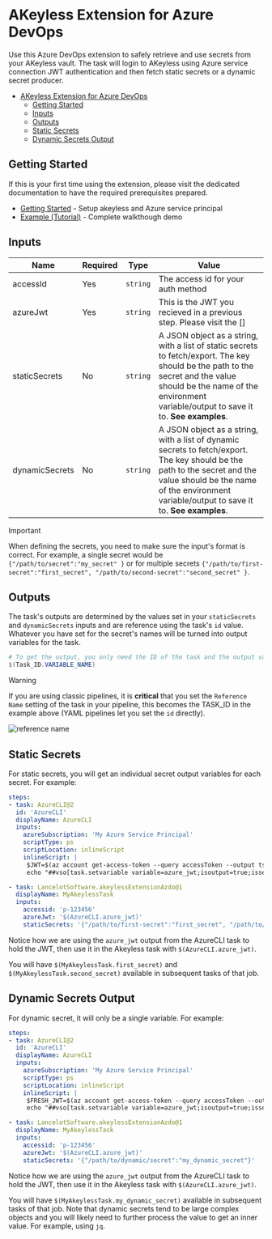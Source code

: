 # AKeyless Extension for Azure DevOps

Use this Azure DevOps extension to safely retrieve and use secrets from your AKeyless vault. The task will login to AKeyless using Azure service connection JWT authentication and then fetch static secrets or a dynamic secret producer.

- [AKeyless Extension for Azure DevOps](#akeyless-extension-for-azure-devops)
  - [Getting Started](#getting-started)
  - [Inputs](#inputs)
  - [Outputs](#outputs)
  - [Static Secrets](#static-secrets)
  - [Dynamic Secrets Output](#dynamic-secrets-output)

## Getting Started

If this is your first time using the extension, please visit the dedicated documentation to have the required prerequisites prepared.

- [Getting Started](/docs/getting-started.md) - Setup akeyless and Azure service principal
- [Example (Tutorial)](/docs/examples.md) - Complete walkthough demo

## Inputs

| Name | Required | Type | Value |
|------|----------|------|-------|
| accessId | Yes | `string`  | The access id for your auth method |
| azureJwt  | Yes | `string`  | This is the JWT you recieved in a previous step. Please visit the [] |
| staticSecrets | No | `string` | A JSON object as a string, with a list of static secrets to fetch/export. The key should be the path to the secret and the value should be the name of the environment variable/output to save it to. **See examples**. |
| dynamicSecrets | No | `string` | A JSON object as a string, with a list of dynamic secrets to fetch/export. The key should be the path to the secret and the value should be the name of the environment variable/output to save it to. **See examples**. |

> [!IMPORTANT]
> When defining the secrets, you need to make sure the input's format is correct. For example, a single secret would be `{"/path/to/secret":"my_secret" }` or for multiple secrets `{"/path/to/first-secret":"first_secret", "/path/to/second-secret":"second_secret" }`.

## Outputs

The task's outputs are determined by the values set in your `staticSecrets` and `dynamicSecrets` inputs and are reference using the task's `id` value. Whatever you have set for the secret's names will be turned into output variables for the task.

```powershell
# To get the output, you only need the ID of the task and the output variable's name
$(Task_ID.VARIABLE_NAME)
```

> [!WARNING]
> If you are using classic pipelines, it is **critical** that you set the `Reference Name` setting of the task in your pipeline, this becomes the TASK_ID in the example above (YAML pipelines let you set the `id` directly).

![reference name](https://github.com/LanceMcCarthy/akeyless-extension-azdo/assets/3520532/ffa9c867-33b3-42a3-ba0d-23c111ca153d)

## Static Secrets

For static secrets, you will get an individual secret output variables for each secret. For example:

```yaml
steps:
- task: AzureCLI@2
  id: 'AzureCLI'
  displayName: AzureCLI
  inputs:
    azureSubscription: 'My Azure Service Principal'
    scriptType: ps
    scriptLocation: inlineScript
    inlineScript: |
     $JWT=$(az account get-access-token --query accessToken --output tsv)
     echo "##vso[task.setvariable variable=azure_jwt;isoutput=true;issecret=true]$JWT"

- task: LancelotSoftware.akeylessExtensionAzdo@1
  displayName: MyAkeylessTask
  inputs:
    accessid: 'p-123456'
    azureJwt: '$(AzureCLI.azure_jwt)'
    staticSecrets: '{"/path/to/first-secret":"first_secret", "/path/to/second-secret":"second_secret" }'
```
Notice how we are using the `azure_jwt` output from the AzureCLI task to hold the JWT, then use it in the Akeyless task with `$(AzureCLI.azure_jwt)`.

You will have `$(MyAkeylessTask.first_secret)` and  `$(MyAkeylessTask.second_secret)` available in subsequent tasks of that job.

## Dynamic Secrets Output

For dynamic secret, it will only be a single variable. For example:

```yaml
steps:
- task: AzureCLI@2
  id: 'AzureCLI'
  displayName: AzureCLI
  inputs:
    azureSubscription: 'My Azure Service Principal'
    scriptType: ps
    scriptLocation: inlineScript
    inlineScript: |
     $FRESH_JWT=$(az account get-access-token --query accessToken --output tsv)
     echo "##vso[task.setvariable variable=azure_jwt;isoutput=true;issecret=true]$FRESH_JWT"

- task: LancelotSoftware.akeylessExtensionAzdo@1
  displayName: MyAkeylessTask
  inputs:
    accessid: 'p-123456'
    azureJwt: '$(AzureCLI.azure_jwt)'
    staticSecrets: '{"/path/to/dynamic/secret":"my_dynamic_secret"}'
```

Notice how we are using the `azure_jwt` output from the AzureCLI task to hold the JWT, then use it in the Akeyless task with `$(AzureCLI.azure_jwt)`.

You will have `$(MyAkeylessTask.my_dynamic_secret)` available in subsequent tasks of that job. Note that dynamic secrets tend to be large complex objects and you will likely need to further process the value to get an inner value. For example, using `jq`.
